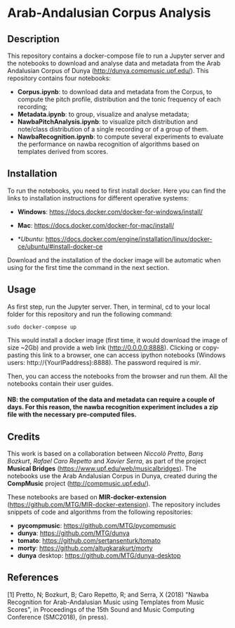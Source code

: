 # Arab-Andalusian Corpus Analysis

## Description

This repository contains a docker-compose file to run a Jupyter server and the notebooks to download and analyse data and metadata from the Arab Andalusian Corpus of Dunya (http://dunya.compmusic.upf.edu/). This repository contains four notebooks:

*  **Corpus.ipynb**:  to download data and metadata from the Corpus, to compute the pitch profile, distribution and the tonic frequency of each recording;
* **Metadata.ipynb**: to group, visualize and analyse metadata;
* **NawbaPitchAnalysis.ipynb**: to visualize pitch distribution and note/class distribution of a single recording or of a group of them.
* **NawbaRecognition.ipynb**: to compute several experiments to evaluate the performance on nawba recognition of algorithms based on templates derived from scores.

## Installation
To run the notebooks, you need to first install docker. Here you can find the links to installation instructions for different operative systems:
* **Windows**: https://docs.docker.com/docker-for-windows/install/

* **Mac**: https://docs.docker.com/docker-for-mac/install/

* **Ubuntu*: https://docs.docker.com/engine/installation/linux/docker-ce/ubuntu/#install-docker-ce

Download and the installation of the docker image will be automatic when using for the first time the command in the next section.

## Usage
As first step, run the Jupyter server.
Then, in terminal, cd to your local folder for this repository and run the following command:
```
sudo docker-compose up
```

This would install a docker image (first time, it would download the image of size ~2Gb) and provide a web link (http://0.0.0.0:8888). Clicking or copy-pasting this link to a browser, one can access ipython notebooks (Windows users: http://{YourIPaddress}:8888). The password required is *mir*.

Then, you can access the notebooks from the browser and run them. All the notebooks contain their user guides.

#### NB: the computation of the data and metadata can require a couple of days. For this reason, the nawba recognition experiment includes a zip file with the necessary pre-computed files.

## Credits
This work is based on a collaboration between *Niccolò Pretto*, *Barış Bozkurt*, *Rafael Caro Repetto* and *Xavier Serra*, as part of the project **Musical Bridges** (https://www.upf.edu/web/musicalbridges). The notebooks use the Arab Andalusian Corpus in Dunya, created during the **CompMusic** project (http://compmusic.upf.edu/).

These notebooks are based on **MIR-docker-extension** (https://github.com/MTG/MIR-docker-extension).
The repository includes snippets of code and algorithms from the following repositories:
* **pycompmusic**: https://github.com/MTG/pycompmusic
* **dunya**: https://github.com/MTG/dunya
* **tomato**: https://github.com/sertansenturk/tomato
* **morty**: https://github.com/altugkarakurt/morty
* **dunya** desktop: https://github.com/MTG/dunya-desktop


## References
[1] Pretto, N; Bozkurt, B; Caro Repetto, R; and Serra, X (2018) "Nawba Recognition for Arab-Andalusian Music using Templates from Music Scores", in Proceedings of the 15th Sound and Music Computing Conference (SMC2018), (in press).


